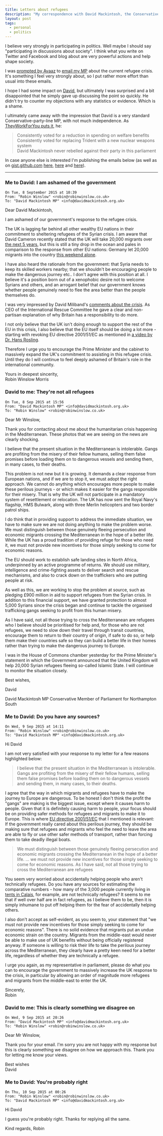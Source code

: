 ```yaml
---
title: Letters about refugees
description: "My correspondence with David Mackintosh, the Conservative MP for Northampton (my new home) about the refugee crisis. Spoiler: We didn't agree."
layout: post
tags:
  - personal
  - politics
---
```


I believe very strongly in participating in politics. Well maybe I should say "participating in discussions about society". I think what you write on Twitter and Facebook and blog about are very powerful actions and help shape society.

I was [prompted by Avaaz][] to [email my MP][] about the current refugee crisis. It's something I feel very strongly about, so I put rather more effort than usual into these emails.

I hope I had some impact on [David][], but ultimately I was surprised and a bit disappointed that he simply gave up discussing the point so quickly. He didn't try to counter my objections with any statistics or evidence. Which is a shame.

I ultimately came away with the impression that David is a very standard Conservative-party-line MP, with not much independence. As [TheyWorkForYou puts it][david], he:

> Consistently voted for a reduction in spending on welfare benefits  
> Consistently voted for replacing Trident with a new nuclear weapons system  
> David Mackintosh never rebelled against their party in this parliament

In case anyone else is interested I'm publishing the emails below (as well as on [gist.github.com][] [here][letter1], [here][letter2] and [here][letter3]).

---

### Me to David: I am ashamed of the government

```
On Tue, 8 September 2015 at 10:39
From: "Robin Winslow" <robin@robinwinslow.co.uk>
To: "David Mackintosh MP" <info@davidmackintosh.org.uk>
```

Dear David Mackintosh,

I am ashamed of our government's response to the refugee crisis.

The UK is lagging far behind all other wealthy EU nations in their commitment to sheltering refugees of the Syrian crisis. I am aware that David Cameron recently stated that the UK will take 20,000 migrants over [the next 5 years][], but this is still a tiny drop in the ocean and pales in comparison to the response from other EU nations: Germany let 20,000 migrants into the country [this weekend alone][].

I have also heard the rationale from the government: that Syria needs to keep its skilled workers nearby; that we shouldn't be encouraging people to make the dangerous journey etc.. I don't agree with this position at all. I believe it's a position born out of a xenophobic desire not to welcome Syrians and others, and an arrogant belief that our government knows whether people genuinely need to flee the area better than the people themselves do.

I was very impressed by David Miliband's [comments about the crisis][]. As CEO of the International Rescue Committee he gave a clear and non-partisan explanation of why Britain has a responsibility to do more.

I not only believe that the UK isn't doing enough to support the rest of the EU in this crisis, I also believe that the EU itself should be doing a lot more - starting with revoking EU directive 2001/51/EC as mentioned in [a video by Dr. Hans Rosling][].

Therefore I urge you to encourage the Prime Minister and the cabinet to massively expand the UK's commitment to assisting in this refugee crisis. Until they do I will continue to feel deeply ashamed of Britain's role in the international community.

Yours in deepest sincerity,  
Robin Winslow Morris

### David to me: They're not all refugees

```
On Tue, 8 Sep 2015 at 15:56
From: "David Mackintosh MP" <info@davidmackintosh.org.uk>
To: "Robin Winslow" <robin@robinwinslow.co.uk>
```

Dear Mr Winslow,

Thank you for contacting about me about the humanitarian crisis happening in the Mediterranean. These photos that we are seeing on the news are clearly shocking.

I believe that the present situation in the Mediterranean is intolerable. Gangs are profiting from the misery of their fellow humans, selling them false promises before loading them on to dangerous vessels and sending them, in many cases, to their deaths.

This problem is not new but it is growing. It demands a clear response from European nations, and if we are to stop it, we must adopt the right approach. We cannot do anything which encourages more people to make these perilous journeys - or which makes it easier for the gangs responsible for their misery. That is why the UK will not participate in a mandatory system of resettlement or relocation. The UK has now sent the Royal Navy's flagship, HMS Bulwark, along with three Merlin helicopters and two border patrol ships.

I do think that in providing support to address the immediate situation, we have to make sure we are not doing anything to make the problem worse. We must distinguish between those genuinely fleeing persecution and economic migrants crossing the Mediterranean in the hope of a better life. While the UK has a proud tradition of providing refuge for those who need it, we must not provide new incentives for those simply seeking to come for economic reasons.

The EU should work to establish safe landing sites in North Africa, underpinned by an active programme of returns. We should use military, intelligence and crime-fighting assets to deliver search and rescue mechanisms, and also to crack down on the traffickers who are putting people at risk.

As well as this, we are working to stop the problem at source, such as pledging £900 million in aid to support refugees from the Syrian crisis. In addition to this financial support, we have granted protection to almost 5,000 Syrians since the crisis began and continue to tackle the organised trafficking gangs seeking to profit from this human misery.

As I have said, not all those trying to cross the Mediterranean are refugees who I believe should be prioritised for help and, for those who are not refugees, we need to slow down their travel through transit countries, encourage them to return to their country of origin, if safe to do so, or help them make their countries safe so they can build a better life in their homes rather than trying to make the dangerous journey to Europe.

I was in the House of Commons chamber yesterday for the Prime Minister's statement in which the Government announced that the United Kingdom will help 20,000 Syrian refugees fleeing so-called Islamic State. I will continue to monitor the situation closely.

Best wishes,

David

David Mackintosh MP
Conservative Member of Parliament for Northampton South

### Me to David: Do you have any sources?

```
On Wed, 9 Sep 2015 at 14:11
From: "Robin Winslow" <robin@robinwinslow.co.uk>
To: "David Mackintosh MP" <info@davidmackintosh.org.uk>
```

Hi David

I am not very satisfied with your response to my letter for a few reasons highlighted below:

> I believe that the present situation in the Mediterranean is intolerable. Gangs are profiting from the misery of their fellow humans, selling them false promises before loading them on to dangerous vessels and sending them, in many cases, to their deaths.

I agree that the way in which migrants and refugees have to make the journey to Europe are dangerous. To be honest I don't think the profit the "gangs" are making is the biggest issue, except where it causes harm to people. Given that it is definitely causing harm to people, your focus should be on providing safer methods for refugees and migrants to make it to Europe. This is where [EU directive 2001/51/EC][] that I mentioned is relevant: If the government really cared about this perilous journey, they should be making sure that refugees and migrants who feel the need to leave the area are able to fly or use other safer methods of transport, rather than forcing them to take deadly illegal boats.

> We must distinguish between those genuinely fleeing persecution and economic migrants crossing the Mediterranean in the hope of a better life.
> ... we must not provide new incentives for those simply seeking to come for economic reasons.
> As I have said, not all those trying to cross the Mediterranean are refugees

You seem very worried about accidentally helping people who aren't technically refugees. Do you have any sources for estimating the comparative numbers - how many of the 3,000 people currently living in [tents in Calais][], for example, are not technically refugees? It seems to me that if well over half are in fact refugees, as I believe them to be, then it is simply inhumane to put off helping them for the fear of accidentally helping others.

I also don't accept as self-evident, as you seem to, your statement that "we must not provide new incentives for those simply seeking to come for economic reasons". There is no solid evidence that migrants put an undue economic strain on the country. Migrants from the middle-east would never be able to make use of UK benefits without being officially registered anyway. If someone is willing to risk their life to take the perilous journey across the Mediterranean, they clearly have a pretty keen need for a better life, regardless of whether they are technically a refugee.

I urge you again, as my representative in parliament, please do what you can to encourage the government to massively increase the UK response to the crisis, in particular by allowing an order of magnitude more refugees and migrants from the middle-east to enter the UK.

Sincerely,  
Robin

### David to me: This is clearly something we disagree on

```
On Wed, 9 Sep 2015 at 20:26
From: "David Mackintosh MP" <info@davidmackintosh.org.uk>
To: "Robin Winslow" <robin@robinwinslow.co.uk>
```

Dear Mr Winslow,

Thank you for your email. I'm sorry you are not happy with my response but this is clearly something we disagree on how we approach this. Thank you for letting me know your views.

Best wishes  
David

### Me to David: You're probably right

```
On Thu, 10 Sep 2015 at 00:26
From: "Robin Winslow" <robin@robinwinslow.co.uk>
To: "David Mackintosh MP" <info@davidmackintosh.org.uk>
```

Hi David

I guess you're probably right. Thanks for replying all the same.

Kind regards,
Robin

[prompted by avaaz]: https://speakout.38degrees.org.uk/campaigns/248
[letter1]: https://gist.github.com/nottrobin/f390eec3b0026e99ca3b
[letter2]: https://gist.github.com/nottrobin/2790b8a0d2d3a16ff4d8
[letter3]: https://gist.github.com/nottrobin/2790b8a0d2d3a16ff4d8
[the next 5 years]: http://www.bbc.co.uk/news/uk-34171148
[this weekend alone]: http://www.reuters.com/article/2015/09/07/us-europe-migrants-idUSKCN0R71EX20150907
[comments about the crisis]: http://www.theguardian.com/world/2015/sep/02/david-miliband-refugees-uk-humanitarian-traditions
[a video by dr. hans rosling]: https://www.youtube.com/watch?v=eziPJOE5woI
[i responded to him]: https://gist.github.com/nottrobin/2790b8a0d2d3a16ff4d8
[my open letter]: https://gist.github.com/nottrobin/f390eec3b0026e99ca3b
[eu directive 2001/51/ec]: https://youtu.be/eziPJOE5woI?t=1m35s
[tents in calais]: http://www.bbc.com/news/uk-29074736
[a final response]: https://gist.github.com/nottrobin/1404ddc422a8a5b40822
[email my mp]: https://www.writetothem.com/
[david]: http://www.theyworkforyou.com/mp/25347/david_mackintosh/northampton_south
[gist.github.com]: https://gist.github.com
